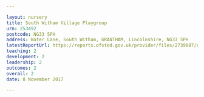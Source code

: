 ```yaml
---

layout: nursery
title: South Witham Village Playgroup
urn: 253492
postcode: NG33 5PH
address: Water Lane, South Witham, GRANTHAM, Lincolnshire, NG33 5PH
latestReportUrl: https://reports.ofsted.gov.uk/provider/files/2739687/urn/253492.pdf
teaching: 2
development: 2
leadership: 2
outcomes: 2
overall: 2
date: 8 November 2017

---
```

